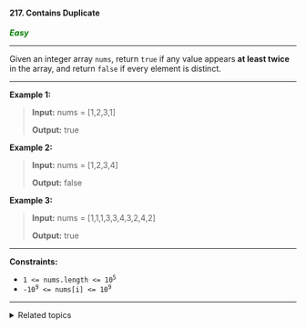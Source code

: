 #### 217. Contains Duplicate

<span style="color:green">***Easy***</span>
___

Given an integer array `nums`, return `true` if any value appears **at least twice** in the array, and return `false` if every element is distinct.
___

**Example 1:**

>**Input:** nums = [1,2,3,1]
>
>**Output:** true 

**Example 2:**

>**Input:** nums = [1,2,3,4]
>
>**Output:** false 

**Example 3:**

>**Input:** nums = [1,1,1,3,3,4,3,2,4,2]
>
>**Output:** true 
___

**Constraints:**

*   <code>1 <= nums.length <= 10<sup>5</sup></code>
*   <code>-10<sup>9</sup> <= nums[i] <= 10<sup>9</sup></code>
___
<details><summary>Related topics</summary>

[#Array](https://leetcode.com/tag/array/)
[#Hash Table](https://leetcode.com/tag/hash-table/)
[#Sorting](https://leetcode.com/tag/sorting/)

</details>
